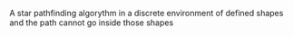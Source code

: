  A star pathfinding algorythm in a discrete environment of defined shapes and the path cannot go inside those shapes
